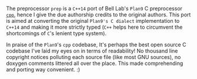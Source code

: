 The preprocessor `prep` is a `C++14` port of Bell Lab's `Plan9` C preprocessor  [`cpp`](http://9p.io/sources/plan9/sys/src/cmd/cpp/), hence I give the
due authorship credits to the original authors.
This port is aimed at converting the original `Plan9's C dialect` implementation to `C++14` and making it more strictly typed (`C++` helps here to circumvent the shortcomings of `C`'s lenient type system).

In praise of the `Plan9`'s `cpp` codebase, It's perhaps the best open source C codebase I've laid my eyes on in terms of readability! No thousand line
copyright notices polluting each source file (like most GNU sources), no doxygen comments littered all over the place. This made comprehending and porting way convenient. :)
